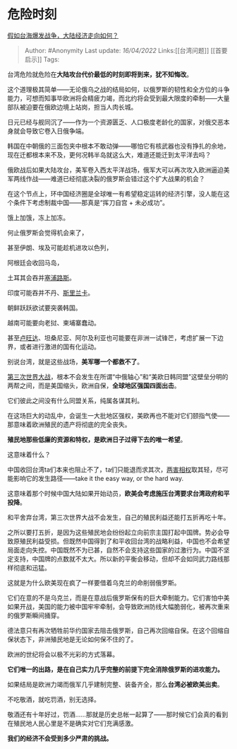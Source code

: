 # 危险时刻
[假如台海爆发战争，大陆经济走向如何？](https://www.zhihu.com/question/367079710/answer/2433842686)

> Author: #Anonymity
> Last update: *16/04/2022*
> Links:[[台湾问题]] [[首要启示]]
> Tags:

台湾危险就危险在**大陆攻台代价最低的时刻即将到来，犹不知悔改**。

这个道理极其简单——无论俄乌之战的结局如何，以俄罗斯的韧性和全方位的斗争能力，可想而知事毕欧洲将会精疲力竭，而北约将会受到最大限度的牵制——大量部队被迫要在俄欧边境上站岗，担当人肉长城。

日元已经与舰同沉了——作为一个资源匮乏、人口极度老龄化的国家，对俄交恶本身就会导致它卷入日俄争端。

韩国在中朝俄的三面包夹中根本不敢动弹——哪怕它有核武器也没有挣扎的余地，现在迁都根本来不及，更何况韩半岛就这么大，难道还能迁到太平洋去吗？

俄欧战后如果大陆攻台，美军卷入西太平洋战场，俄军大可以再次攻入欧洲逼迫美军两线作战——难道已经彻底决裂的俄罗斯会错过这个扩大战果的机会？

在这个节点上，环中国经济圈是全球唯一有希望稳定运转的经济引擎，没人能在这个条件下考虑制裁中国——那真是“挥刀自宫 + 未必成功”。

饿上加饿，冻上加冻。

何止俄罗斯会觉得机会来了，

甚至伊朗、埃及可能趁机进攻以色列，

阿根廷会收回马岛，

土耳其会吞并[塞浦路斯](https://www.zhihu.com/search?q=%E5%A1%9E%E6%B5%A6%E8%B7%AF%E6%96%AF&search_source=Entity&hybrid_search_source=Entity&hybrid_search_extra=%7B%22sourceType%22%3A%22answer%22%2C%22sourceId%22%3A2433842686%7D)。

印度可能吞并不丹、[斯里兰卡](https://www.zhihu.com/search?q=%E6%96%AF%E9%87%8C%E5%85%B0%E5%8D%A1&search_source=Entity&hybrid_search_source=Entity&hybrid_search_extra=%7B%22sourceType%22%3A%22answer%22%2C%22sourceId%22%3A2433842686%7D)。

朝鲜跃跃欲试要突袭韩国。

越南可能要向老挝、柬埔寨蠢动。

甚至[卢旺达](https://www.zhihu.com/search?q=%E5%8D%A2%E6%97%BA%E8%BE%BE&search_source=Entity&hybrid_search_source=Entity&hybrid_search_extra=%7B%22sourceType%22%3A%22answer%22%2C%22sourceId%22%3A2433842686%7D)、坦桑尼亚、阿尔及利亚也可能要在非洲一试锋芒，考虑扩展一下边界，或者进行激进的国有化运动。

别说台湾，就是这些战场，**美军哪一个都救不了**。

[第三次世界大战](https://www.zhihu.com/search?q=%E7%AC%AC%E4%B8%89%E6%AC%A1%E4%B8%96%E7%95%8C%E5%A4%A7%E6%88%98&search_source=Entity&hybrid_search_source=Entity&hybrid_search_extra=%7B%22sourceType%22%3A%22answer%22%2C%22sourceId%22%3A2433842686%7D)，根本不会发生在所谓“中俄轴心”和“美欧日韩同盟”这壁垒分明的两帮之间，而是美国缩头，欧洲自保，**全球地区强国四面出击**。

它们彼此之间没有什么同盟关系，纯属各谋其利。

在这场巨大的动乱中，会诞生一大批地区强权，美欧再也不能对它们颐指气使——那意味着欧洲殖民的遗产将彻底的完全丧失。

**殖民地那些低廉的资源和特权，是欧洲日子过得下去的唯一希望**。

这意味着什么？

中国收回台湾ta们本来也阻止不了，ta们只能退而求其次，[两害相权](https://www.zhihu.com/search?q=%E4%B8%A4%E5%AE%B3%E7%9B%B8%E6%9D%83&search_source=Entity&hybrid_search_source=Entity&hybrid_search_extra=%7B%22sourceType%22%3A%22answer%22%2C%22sourceId%22%3A2433842686%7D)取其轻，尽可能影响它的发生路径——take it the easy way, or the hard way.

这意味着那个时候中国大陆如果开始动员，**欧美会考虑施压台湾要求台湾政府和平投降**。

和平舍弃台湾，第三次世界大战不会发生，自己的殖民利益还能打五折再吃十年。

之所以要打五折，是因为这些殖民地会纷纷起立向前宗主国打起中国牌。势必会导致原殖民利益受损。但既然中国得到了和平收回台湾的战略利益，中国也不会希望局面走向失控。中国既然不为已甚，自然不会支持这些国家的过激行为。中国不坚定支持，中国牌的点数就不太大。所以新的平衡会移动，但却不会如同武力路线那样彻底和迅猛。

这就是为什么欧美现在疯了一样要借着乌克兰的命削弱俄罗斯。

它们在意的不是乌克兰，而是在意战后俄罗斯保有的巨大牵制能力。它们害怕中美如果开战，美国的能力被中国牢牢牵制，会导致欧洲防线大幅脆弱化，被再次重来的俄罗斯瞬间捅穿。

德法意只有再次牺牲前华约国家去阻击俄罗斯，自己再次回缩自保。在这个回缩自保状态下，非洲殖民地是无论如何保不住的了。

欧洲的世纪将会以极不光彩的方式落幕。

**它们唯一的出路，是在自己实力几乎完整的前提下完全消除俄罗斯的进攻能力。**

如果结局是欧洲力竭而俄军几乎建制完整、装备齐全，那么**台湾必被欧美出卖**。

不吃敬酒，就吃罚酒，别无选择。

敬酒还有十年好过，罚酒……那就是历史总帐一起算了——那时候它们会真的看到在殖民地人民心里是不是确实对它们充满感激。

**我们的经济不会受到多少严肃的挑战。**
